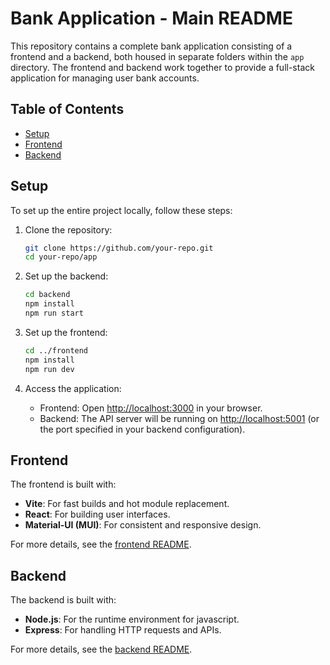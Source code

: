 # Bank Application - Main README

This repository contains a complete bank application consisting of a frontend and a backend, both housed in separate folders within the `app` directory. The frontend and backend work together to provide a full-stack application for managing user bank accounts.

## Table of Contents


- [Setup](#setup)
- [Frontend](#frontend)
- [Backend](#backend)

## Setup

To set up the entire project locally, follow these steps:

1. Clone the repository:
   ```bash
   git clone https://github.com/your-repo.git
   cd your-repo/app
   ```

2. Set up the backend:
   ```bash
   cd backend
   npm install
   npm run start
   ```

3. Set up the frontend:
   ```bash
   cd ../frontend
   npm install
   npm run dev
   ```

4. Access the application:
    - Frontend: Open [http://localhost:3000](http://localhost:3000) in your browser.
    - Backend: The API server will be running on [http://localhost:5001](http://localhost:5001) (or the port specified in your backend configuration).

## Frontend

The frontend is built with:

- **Vite**: For fast builds and hot module replacement.
- **React**: For building user interfaces.
- **Material-UI (MUI)**: For consistent and responsive design.

For more details, see the [frontend README](./frontend/README.md).

## Backend

The backend is built with:

- **Node.js**: For the runtime environment for javascript.
- **Express**: For handling HTTP requests and APIs.

For more details, see the [backend README](./backend/README.md).

